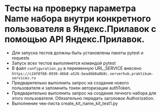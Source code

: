 ﻿# Тесты на проверку параметра Name набора внутри конкретного пользователя в Яндекс.Прилавок с помощью API Яндекс.Прилавок.
- Для запуска тестов должны быть установлены пакеты pytest и requests
- Запуск всех тестов выполянется командой pytest
- В файл `configuration.py` в переменную URL_SERVICE внесено `https://c24f0f88-8930-46b8-a526-bead6b0a8b8c.serverhub.praktikum-services.ru`
- Предварительно выполнить запрос на создание нового пользователя и запомнить токен авторизации authToken.
- Предварительно выполнить запрос на создание личного набора для этого пользователя. Обязательно передать заголовок Authorization.
- Выполнение чек-листа create_kit_name_kit_test1.py   
